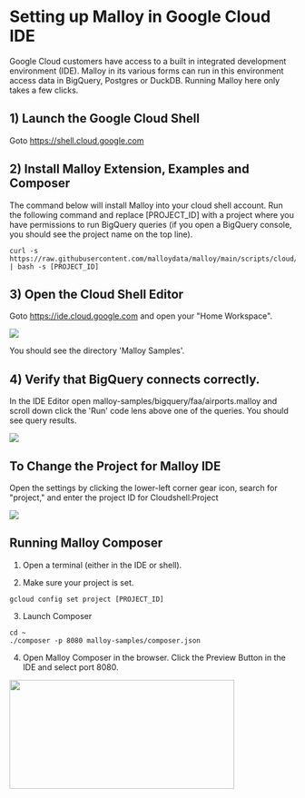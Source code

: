 # Setting up Malloy in Google Cloud IDE
Google Cloud customers have access to a built in integrated development environment (IDE).  Malloy in its various forms can run in this environment access data in BigQuery, Postgres or DuckDB.  Running Malloy here only takes a few clicks.  

## 1) Launch the Google Cloud Shell

Goto https://shell.cloud.google.com

## 2) Install Malloy Extension, Examples and Composer
The command below will install Malloy into your cloud shell account.  Run the following command and replace [PROJECT_ID] with a project where you have permissions to run BigQuery queries (if you open a BigQuery console, you should see the project name on the top line).

```
curl -s https://raw.githubusercontent.com/malloydata/malloy/main/scripts/cloud/update_malloy.sh | bash -s [PROJECT_ID]
```

## 3) Open the Cloud Shell Editor

Goto https://ide.cloud.google.com and open your "Home Workspace".

<img src="{{site.baseurl}}/img/setup_ide_home.png">

You should see the directory 'Malloy Samples'.  

##  4) Verify that BigQuery connects correctly.  

In the IDE Editor open malloy-samples/bigquery/faa/airports.malloy and scroll down click the 'Run' code lens above one of the queries.  You should see query results.

<img src="{{site.baseurl}}/img/setup_ide_run.png">

## To Change the Project for Malloy IDE
Open the settings by clicking the lower-left corner gear icon, search for "project," and enter the project ID for Cloudshell:Project

<img src="{{site.baseurl}}/img/setup_ide_project.png">

## Running Malloy Composer
1) Open a terminal (either in the IDE or shell).

2) Make sure your project is set.

```
gcloud config set project [PROJECT_ID]
```

3) Launch Composer

```
cd ~
./composer -p 8080 malloy-samples/composer.json
```

4) Open Malloy Composer in the browser.   Click the Preview Button in the IDE and select port 8080.

<img src="{{site.baseurl}}/img/setup_ide_preview2.png" style="height: 192px; width:396px;">
